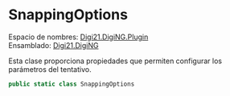 # SnappingOptions

Espacio de nombres: [Digi21.DigiNG.Plugin](../../)  
Ensamblado: [Digi21.DigiNG](../../../digi21.diging/)

Esta clase proporciona propiedades que permiten configurar los parámetros del tentativo.

```csharp
public static class SnappingOptions
```



